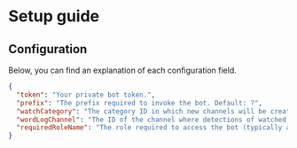 # Setup guide

## Configuration
Below, you can find an explanation of each configuration field.

```json
{
  "token": "Your private bot token.",
  "prefix": "The prefix required to invoke the bot. Default: ?",
  "watchCategory": "The category ID in which new channels will be created when a user is watched.",
  "wordLogChannel": "The ID of the channel where detections of watched words will be logged.",
  "requiredRoleName": "The role required to access the bot (typically a staff role)."
}
```
